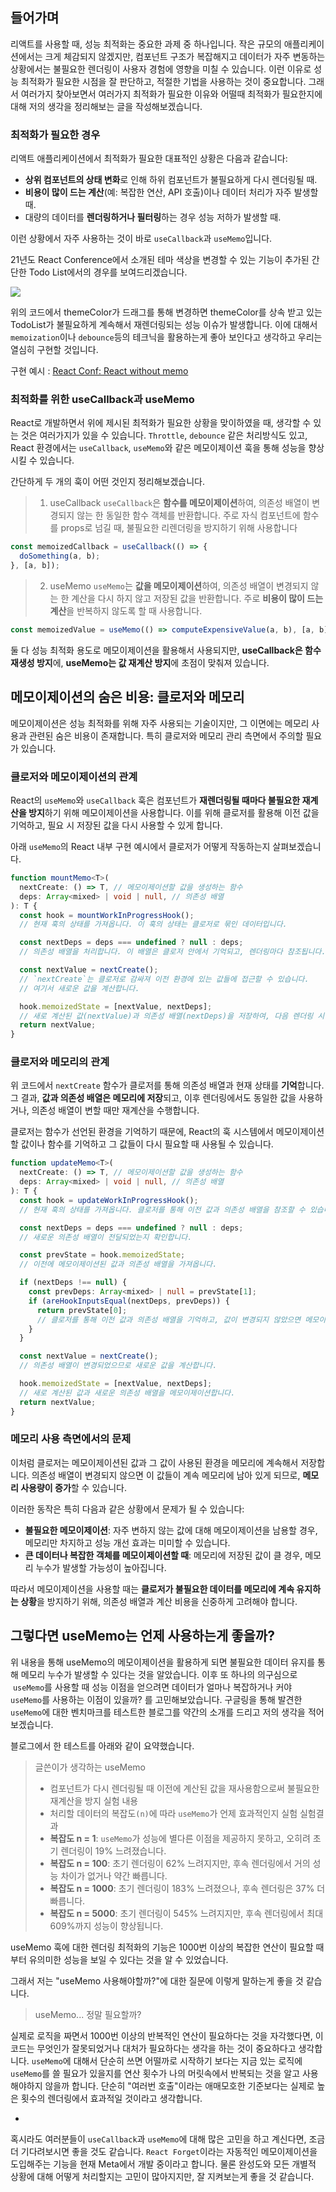 ## 들어가며
리액트를 사용할 때, 성능 최적화는 중요한 과제 중 하나입니다. 작은 규모의 애플리케이션에서는 크게 체감되지 않겠지만, 컴포넌트 구조가 복잡해지고 데이터가 자주 변동하는 상황에서는 불필요한 렌더링이 사용자 경험에 영향을 미칠 수 있습니다. 이런 이유로 성능 최적화가 필요한 시점을 잘 판단하고, 적절한 기법을 사용하는 것이 중요합니다. 그래서 여러가지 찾아보면서 여러가지 최적화가 필요한 이유와 어떨때 최적화가 필요한지에 대해 저의 생각을 정리해보는 글을 작성해보겠습니다.
### 최적화가 필요한 경우
리액트 애플리케이션에서 최적화가 필요한 대표적인 상황은 다음과 같습니다:

- **상위 컴포넌트의 상태 변화**로 인해 하위 컴포넌트가 불필요하게 다시 렌더링될 때.
- **비용이 많이 드는 계산**(예: 복잡한 연산, API 호출)이나 데이터 처리가 자주 발생할 때.
- 대량의 데이터를 **렌더링하거나 필터링**하는 경우 성능 저하가 발생할 때.

이런 상황에서 자주 사용하는 것이 바로 `useCallback`과 `useMemo`입니다.

21년도 React Conference에서 소개된 테마 색상을 변경할 수 있는 기능이 추가된 간단한 Todo List에서의 경우를 보여드리겠습니다.

![](https://i.imgur.com/gJUQahL.png)

위의 코드에서 themeColor가 드래그를 통해 변경하면 themeColor를 상속 받고 있는 TodoList가 불필요하게 계속해서 재렌더링되는 성능 이슈가 발생합니다.
이에 대해서 `memoization`이나 `debounce`등의 테크닉을 활용하는게 좋아 보인다고 생각하고 우리는 열심히 구현할 것입니다.

구현 예시 : [React Conf: React without memo](https://www.youtube.com/watch?v=lGEMwh32soc)
### 최적화를 위한 useCallback과 useMemo
React로 개발하면서 위에 제시된 최적화가 필요한 상황을 맞이하였을 때, 생각할 수 있는 것은 여러가지가 있을 수 있습니다. `Throttle`, `debounce` 같은 처리방식도 있고, React 환경에서는 `useCallback`, `useMemo`와 같은 메모이제이션 훅을 통해 성능을 향상시킬 수 있습니다.

간단하게 두 개의 훅이 어떤 것인지 정리해보겠습니다.

>1.  useCallback
> `useCallback`은 **함수를 메모이제이션**하여, 의존성 배열이 변경되지 않는 한 동일한 함수 객체를 반환합니다. 주로 자식 컴포넌트에 함수를 props로 넘길 때, 불필요한 리렌더링을 방지하기 위해 사용합니다

```js
const memoizedCallback = useCallback(() => {
  doSomething(a, b);
}, [a, b]);
```

> 2. useMemo
> `useMemo`는 **값을 메모이제이션**하여, 의존성 배열이 변경되지 않는 한 계산을 다시 하지 않고 저장된 값을 반환합니다. 주로 **비용이 많이 드는 계산**을 반복하지 않도록 할 때 사용합니다.

```js
const memoizedValue = useMemo(() => computeExpensiveValue(a, b), [a, b]);
```

둘 다 성능 최적화 용도로 메모이제이션을 활용해서 사용되지만, **useCallback은 함수 재생성 방지**에, **useMemo는 값 재계산 방지**에 초점이 맞춰져 있습니다.

## 메모이제이션의 숨은 비용: 클로저와 메모리

메모이제이션은 성능 최적화를 위해 자주 사용되는 기술이지만, 그 이면에는 메모리 사용과 관련된 숨은 비용이 존재합니다. 특히 클로저와 메모리 관리 측면에서 주의할 필요가 있습니다.

### 클로저와 메모이제이션의 관계

React의 `useMemo`와 `useCallback` 훅은 컴포넌트가 **재렌더링될 때마다 불필요한 재계산을 방지**하기 위해 메모이제이션을 사용합니다. 이를 위해 클로저를 활용해 이전 값을 기억하고, 필요 시 저장된 값을 다시 사용할 수 있게 합니다.

아래 `useMemo`의 React 내부 구현 예시에서 클로저가 어떻게 작동하는지 살펴보겠습니다.

```ts
function mountMemo<T>(
  nextCreate: () => T, // 메모이제이션할 값을 생성하는 함수
  deps: Array<mixed> | void | null, // 의존성 배열
): T {
  const hook = mountWorkInProgressHook(); 
  // 현재 훅의 상태를 가져옵니다. 이 훅의 상태는 클로저로 묶인 데이터입니다.

  const nextDeps = deps === undefined ? null : deps; 
  // 의존성 배열을 처리합니다. 이 배열은 클로저 안에서 기억되고, 렌더링마다 참조됩니다.

  const nextValue = nextCreate(); 
  // `nextCreate`는 클로저로 감싸져 이전 환경에 있는 값들에 접근할 수 있습니다. 
  // 여기서 새로운 값을 계산합니다.

  hook.memoizedState = [nextValue, nextDeps]; 
  // 새로 계산된 값(nextValue)과 의존성 배열(nextDeps)을 저장하여, 다음 렌더링 시 사용합니다.
  return nextValue; 
}
```

### 클로저와 메모리의 관계

위 코드에서 `nextCreate` 함수가 클로저를 통해 의존성 배열과 현재 상태를 **기억**합니다. 그 결과, **값과 의존성 배열은 메모리에 저장**되고, 이후 렌더링에서도 동일한 값을 사용하거나, 의존성 배열이 변할 때만 재계산을 수행합니다.

클로저는 함수가 선언된 환경을 기억하기 때문에, React의 훅 시스템에서 메모이제이션할 값이나 함수를 기억하고 그 값들이 다시 필요할 때 사용될 수 있습니다.

```ts
function updateMemo<T>(
  nextCreate: () => T, // 메모이제이션할 값을 생성하는 함수
  deps: Array<mixed> | void | null, // 의존성 배열
): T {
  const hook = updateWorkInProgressHook(); 
  // 현재 훅의 상태를 가져옵니다. 클로저를 통해 이전 값과 의존성 배열을 참조할 수 있습니다.

  const nextDeps = deps === undefined ? null : deps; 
  // 새로운 의존성 배열이 전달되었는지 확인합니다.

  const prevState = hook.memoizedState; 
  // 이전에 메모이제이션된 값과 의존성 배열을 가져옵니다.

  if (nextDeps !== null) {
    const prevDeps: Array<mixed> | null = prevState[1]; 
    if (areHookInputsEqual(nextDeps, prevDeps)) {
      return prevState[0]; 
      // 클로저를 통해 이전 값과 의존성 배열을 기억하고, 값이 변경되지 않았으면 메모이제이션된 값을 반환합니다.
    }
  }

  const nextValue = nextCreate(); 
  // 의존성 배열이 변경되었으므로 새로운 값을 계산합니다.

  hook.memoizedState = [nextValue, nextDeps]; 
  // 새로 계산된 값과 새로운 의존성 배열을 메모이제이션합니다.
  return nextValue;
}

```
### 메모리 사용 측면에서의 문제

이처럼 클로저는 메모이제이션된 값과 그 값이 사용된 환경을 메모리에 계속해서 저장합니다. 의존성 배열이 변경되지 않으면 이 값들이 계속 메모리에 남아 있게 되므로, **메모리 사용량이 증가**할 수 있습니다.

이러한 동작은 특히 다음과 같은 상황에서 문제가 될 수 있습니다:

- **불필요한 메모이제이션**: 자주 변하지 않는 값에 대해 메모이제이션을 남용할 경우, 메모리만 차지하고 성능 개선 효과는 미미할 수 있습니다.
- **큰 데이터나 복잡한 객체를 메모이제이션할 때**: 메모리에 저장된 값이 클 경우, 메모리 누수가 발생할 가능성이 높아집니다.

따라서 메모이제이션을 사용할 때는 **클로저가 불필요한 데이터를 메모리에 계속 유지하는 상황**을 방지하기 위해, 의존성 배열과 계산 비용을 신중하게 고려해야 합니다.

## 그렇다면 useMemo는 언제 사용하는게 좋을까?

위 내용을 통해 useMemo의 메모이제이션을 활용하게 되면 불필요한 데이터 유지를 통해 메모리 누수가 발생할 수 있다는 것을 알았습니다. 이후 또 하나의 의구심으로  `useMemo`를 사용할 때 성능 이점을 얻으려면 데이터가 얼마나 복잡하거나 커야 `useMemo`를 사용하는 이점이 있을까? 를 고민해보았습니다. 
구글링을 통해  발견한 `useMemo`에 대한 벤치마크를 테스트한 블로그를 약간의 소개를 드리고 저의 생각을 적어보겠습니다.

블로그에서 한 테스트를 아래와 같이 요약했습니다.

> 글쓴이가 생각하는 useMemo
> - 컴포넌트가 다시 렌더링될 때 이전에 계산된 값을 재사용함으로써 불필요한 재계산을 방지
> 실험 내용
> - 처리할 데이터의 복잡도`(n)`에 따라 `useMemo`가 언제 효과적인지 실험
> 실험결과
> - **복잡도 n = 1**: `useMemo`가 성능에 별다른 이점을 제공하지 못하고, 오히려 초기 렌더링이 19% 느려졌습니다.
> - **복잡도 n = 100**: 초기 렌더링이 62% 느려지지만, 후속 렌더링에서 거의 성능 차이가 없거나 약간 빠릅니다.
> - **복잡도 n = 1000**: 초기 렌더링이 183% 느려졌으나, 후속 렌더링은 37% 더 빠릅니다.
> - **복잡도 n = 5000**: 초기 렌더링이 545% 느려지지만, 후속 렌더링에서 최대 609%까지 성능이 향상됩니다.

useMemo 훅에 대한 렌더링 최적화의 기능은 1000번 이상의 복잡한 연산이 필요할 때 부터 유의미한 성능을 보일 수 있다는 것을 알 수 있었습니다.

그래서 저는 "useMemo 사용해야할까?"에 대한 질문에 이렇게 말하는게 좋을 것 같습니다.

> useMemo... 정말 필요할까?

실제로 로직을 짜면서 1000번 이상의 반복적인 연산이 필요하다는 것을 자각했다면, 이 코드는 무엇인가 잘못되었거나 대처가 필요하다는 생각을 하는 것이 중요하다고 생각합니다.
`useMemo`에 대해서 단순히 쓰면 어떨까로 시작하기 보다는 지금 있는 로직에 `useMemo`를 쓸 필요가 있을지를 연산 횟수가 나의 머릿속에서 반복되는 것을 알고 사용해야하지 않을까 합니다.
단순히 "여러번 호출"이라는 애매모호한 기준보다는 실제로 높은 횟수의 렌더링에서 효과적일 것이라고 생각합니다.

+
혹시라도 여러분들이 `useCallback`과 `useMemo`에 대해 많은 고민을 하고 계신다면, 조금 더 기다려보시면 좋을 것도 같습니다. `React Forget`이라는 자동적인 메모이제이션을 도입해주는 기능을 현재 Meta에서 개발 중이라고 합니다. 물론 완성도와 모든 개별적 상황에 대해 어떻게 처리할지는 고민이 많아지지만, 잘 지켜보는게 좋을 것 같습니다.

